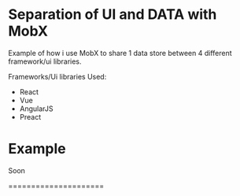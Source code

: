 
Separation of UI and DATA with MobX
=====================
Example of how i use MobX to share 1 data store
between 4 different framework/ui libraries.

Frameworks/Ui libraries Used:
- React
- Vue
- AngularJS
- Preact

Example 
=====================

Soon

=====================
